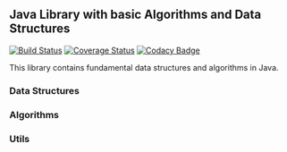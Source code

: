 ## Java Library with basic Algorithms and Data Structures </br> 

[![Build Status](https://travis-ci.org/jorgeacf/java-lib.svg)](https://travis-ci.org/jorgeacf/java-lib)
[![Coverage Status](https://coveralls.io/repos/github/jorgeacf/java-lib/badge.png?branch=master)](https://coveralls.io/github/jorgeacf/java-lib?branch=master)
[![Codacy Badge](https://api.codacy.com/project/badge/Grade/3519346017f2444b86eccdb64e46bd41)](https://www.codacy.com/app/jorgefigueiredo/java-lib?utm_source=github.com&amp;utm_medium=referral&amp;utm_content=jorgeacf/java-lib&amp;utm_campaign=Badge_Grade)

This library contains fundamental data structures and algorithms in Java.


### Data Structures


### Algorithms


### Utils









